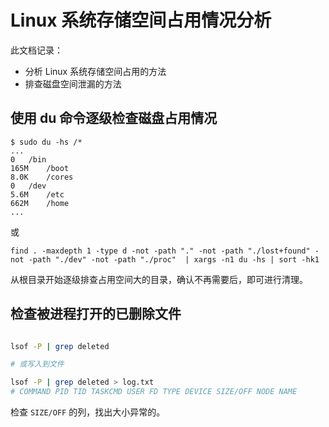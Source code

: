 # Linux 系统存储空间占用情况分析

此文档记录：

- 分析 Linux 系统存储空间占用的方法
- 排查磁盘空间泄漏的方法

##  使用 du 命令逐级检查磁盘占用情况

```
$ sudo du -hs /*
...
0	/bin
165M	/boot
8.0K	/cores
0	/dev
5.6M	/etc
662M	/home
...
```

或

```
find . -maxdepth 1 -type d -not -path "." -not -path "./lost+found" -not -path "./dev" -not -path "./proc"  | xargs -n1 du -hs | sort -hk1
```

从根目录开始逐级排查占用空间大的目录，确认不再需要后，即可进行清理。

## 检查被进程打开的已删除文件

```bash

lsof -P | grep deleted

# 或写入到文件

lsof -P | grep deleted > log.txt
# COMMAND PID TID TASKCMD USER FD TYPE DEVICE SIZE/OFF NODE NAME
```

检查 `SIZE/OFF` 的列，找出大小异常的。
